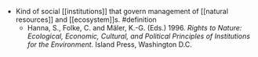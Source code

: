 - Kind of social [[institutions]] that govern management of [[natural resources]] and [[ecosystem]]s. #definition
	- Hanna, S., Folke, C. and Mäler, K.-G. (Eds.) 1996. _Rights to Nature: Ecological, Economic, Cultural, and Political Principles of Institutions for the Environment_. Island Press, Washington D.C.